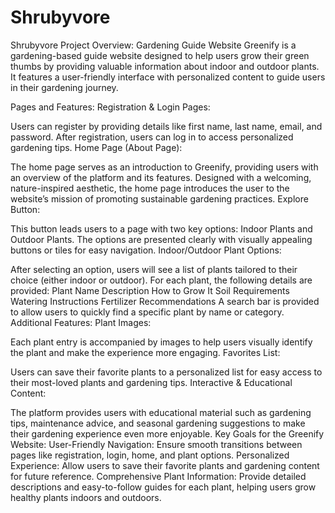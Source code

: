 # Shrubyvore
Shrubyvore Project Overview: Gardening Guide Website
Greenify is a gardening-based guide website designed to help users grow their green thumbs by providing valuable information about indoor and outdoor plants. It features a user-friendly interface with personalized content to guide users in their gardening journey.

Pages and Features:
Registration & Login Pages:

Users can register by providing details like first name, last name, email, and password.
After registration, users can log in to access personalized gardening tips.
Home Page (About Page):

The home page serves as an introduction to Greenify, providing users with an overview of the platform and its features.
Designed with a welcoming, nature-inspired aesthetic, the home page introduces the user to the website’s mission of promoting sustainable gardening practices.
Explore Button:

This button leads users to a page with two key options: Indoor Plants and Outdoor Plants.
The options are presented clearly with visually appealing buttons or tiles for easy navigation.
Indoor/Outdoor Plant Options:

After selecting an option, users will see a list of plants tailored to their choice (either indoor or outdoor).
For each plant, the following details are provided:
Plant Name
Description
How to Grow It
Soil Requirements
Watering Instructions
Fertilizer Recommendations
A search bar is provided to allow users to quickly find a specific plant by name or category.
Additional Features:
Plant Images:

Each plant entry is accompanied by images to help users visually identify the plant and make the experience more engaging.
Favorites List:

Users can save their favorite plants to a personalized list for easy access to their most-loved plants and gardening tips.
Interactive & Educational Content:

The platform provides users with educational material such as gardening tips, maintenance advice, and seasonal gardening suggestions to make their gardening experience even more enjoyable.
Key Goals for the Greenify Website:
User-Friendly Navigation: Ensure smooth transitions between pages like registration, login, home, and plant options.
Personalized Experience: Allow users to save their favorite plants and gardening content for future reference.
Comprehensive Plant Information: Provide detailed descriptions and easy-to-follow guides for each plant, helping users grow healthy plants indoors and outdoors.
